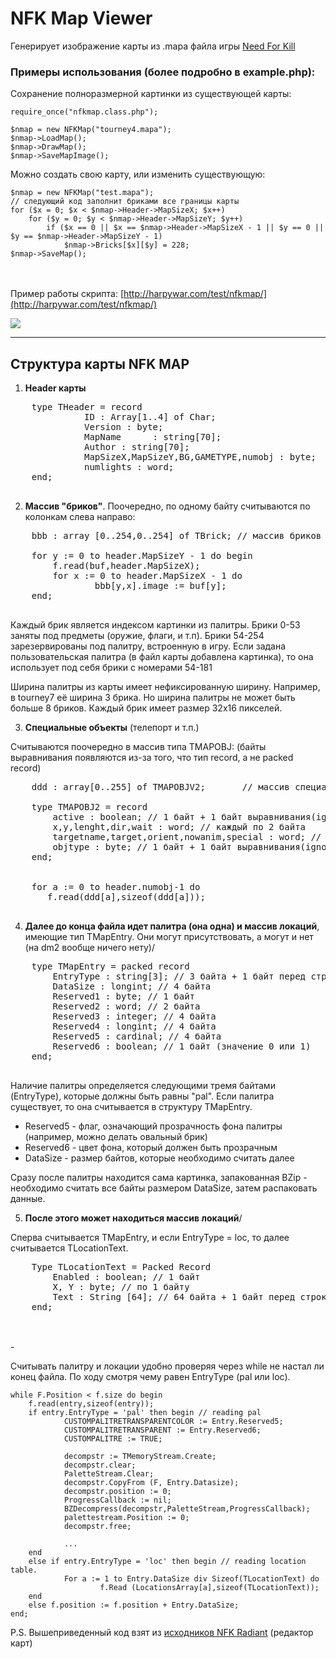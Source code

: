 NFK Map Viewer
==============

Генерирует изображение карты из .mapa файла игры [Need For Kill](http://needforkill.ru)


### Примеры использования (более подробно в example.php):

Сохранение полноразмерной картинки из существующей карты:

    require_once("nfkmap.class.php");
	
    $nmap = new NFKMap("tourney4.mapa");
	$nmap->LoadMap();
    $nmap->DrawMap();
    $nmap->SaveMapImage();

Можно создать свою карту, или изменить существующую:

    $nmap = new NFKMap("test.mapa");
	// следующий код заполнит бриками все границы карты
    for ($x = 0; $x < $nmap->Header->MapSizeX; $x++)
    	for ($y = 0; $y < $nmap->Header->MapSizeY; $y++)
    		if ($x == 0 || $x == $nmap->Header->MapSizeX - 1 || $y == 0 || $y == $nmap->Header->MapSizeY - 1)
    			$nmap->Bricks[$x][$y] = 228;
    $nmap->SaveMap();

<br><br>
Пример работы скрипта:
[http://harpywar.com/test/nfkmap/](http://harpywar.com/test/nfkmap/)


![](https://raw.github.com/HarpyWar/nfkmap-viewer/master/tourney4.png)
<br>


----------


Структура карты NFK MAP
----------

1. **Header карты**
 
 <pre>
 	type THeader = record   
 			  ID : Array[1..4] of Char;						// 4 байта
 			  Version : byte;								// 1 байт
 			  MapName      : string[70];					// 70 байт + 1 байт перед строкой 0x03(ignore)
 			  Author : string[70];							// 70 байт + 1 байт перед строкой 0x03(ignore)
 			  MapSizeX,MapSizeY,BG,GAMETYPE,numobj : byte;	// каждый по 1 байту
 			  numlights : word;								// 2 байта
 	end;
 </pre>
 
2. **Массив "бриков"**. Поочередно, по одному байту считываются по колонкам слева направо:

 <pre>
 	bbb : array [0..254,0..254] of TBrick; // массив бриков (карта)

 	for y := 0 to header.MapSizeY - 1 do begin
 		f.read(buf,header.MapSizeX);
 		for x := 0 to header.MapSizeX - 1 do
 				bbb[y,x].image := buf[y];
 	end;
 </pre>
 
 Каждый брик является индексом картинки из палитры. 
 Брики 0-53 заняты под предметы (оружие, флаги, и т.п).
 Брики 54-254 зарезервированы под палитру, встроенную в игру. 
 Если задана пользовательская палитра (в файл карты добавлена картинка), то она использует под себя брики с номерами 54-181
 
 Ширина палитры из карты имеет нефиксированную ширину. Например, в tourney7 её ширина 3 брика.
 Но ширина палитры не может быть больше 8 бриков. Каждый брик имеет размер 32x16 пикселей.
 
3. **Специальные объекты** (телепорт и т.п.)
 	 
 Считываются поочередно в массив типа TMAPOBJ:
 (байты выравнивания появляются из-за того, что тип record, а не packed record)
 	 
 <pre>
 	ddd : array[0..255] of TMAPOBJV2;       // массив специальных объектов

 	type TMAPOBJ2 = record
 		active : boolean; // 1 байт + 1 байт выравнивания(ignore)
 		x,y,lenght,dir,wait : word; // каждый по 2 байта
 		targetname,target,orient,nowanim,special : word; // каждый по 2 байта
 		objtype : byte; // 1 байт + 1 байт выравнивания(ignore)
 	end;
 
 
 	for a := 0 to header.numobj-1 do
 	   f.read(ddd[a],sizeof(ddd[a]));
 </pre>
 
4. **Далее до конца файла идет палитра (она одна) и массив локаций**, имеющие тип TMapEntry. Они могут присутствовать, а могут и нет (на dm2 вообще ничего нету)/
 
 <pre>
 	type TMapEntry = packed record
 		EntryType : string[3]; // 3 байта + 1 байт перед строкой 0x03(ignore)
 		DataSize : longint; // 4 байта
 		Reserved1 : byte; // 1 байт
 		Reserved2 : word; // 2 байта
 		Reserved3 : integer; // 4 байта
 		Reserved4 : longint; // 4 байта
 		Reserved5 : cardinal; // 4 байта
 		Reserved6 : boolean; // 1 байт (значение 0 или 1)
 	end;
 </pre>
 
 Наличие палитры определяется следующими тремя байтами (EntryType), которые должны быть равны "pal". Если палитра существует, то она считывается в структуру TMapEntry.
 
 * Reserved5 - флаг, означающий прозрачность фона палитры (например, можно делать овальный брик)
 * Reserved6 - цвет фона, который должен быть прозрачным
 * DataSize - размер байтов, которые необходимо считать далее
 
 Сразу после палитры находится сама картинка, запакованная BZip - необходимо считать все байты размером DataSize, затем распаковать данные.
    
 	
5. **После этого может находиться массив локаций**/
 
 Сперва считывается TMapEntry, и если  EntryType = loc, то далее считывается TLocationText.
 
 <pre>
 	Type TLocationText = Packed Record
 		Enabled : boolean; // 1 байт
 		X, Y : byte; // по 1 байту
 		Text : String [64]; // 64 байта + 1 байт перед строкой 0x0F(ignore)
 	end;
 </pre>
 	
<br>
-

Считывать палитру и локации удобно проверяя через while не настал ли конец файла. По ходу смотря чему равен EntryType (pal или loc).


    while F.Position < f.size do begin
    	f.read(entry,sizeof(entry));
    	if entry.EntryType = 'pal' then begin // reading pal
    			CUSTOMPALITRETRANSPARENTCOLOR := Entry.Reserved5;
    			CUSTOMPALITRETRANSPARENT := Entry.Reserved6;
    			CUSTOMPALITRE := TRUE;
    
    			decompstr := TMemoryStream.Create;
    			decompstr.clear;
    			PaletteStream.Clear;
    			decompstr.CopyFrom (F, Entry.Datasize);
    			decompstr.position := 0;
    			ProgressCallback := nil;
    			BZDecompress(decompstr,PaletteStream,ProgressCallback);
    			palettestream.Position := 0;
    			decompstr.free;
    
    			...
    	end
    	else if entry.EntryType = 'loc' then begin // reading location table.
    			For a := 1 to Entry.DataSize div Sizeof(TLocationText) do
    					f.Read (LocationsArray[a],sizeof(TLocationText));
    	end
    	else f.position := f.position + Entry.DataSize;
    end;


P.S. Вышеприведенный код взят из [исходников NFK Radiant](https://bitbucket.org/pqr/nfk-r2/src/37dd3fe7e9f8ec819d68baa9d595f049ff82de57/EDITOR/radiant040/Unit1.pas) (редактор карт)



